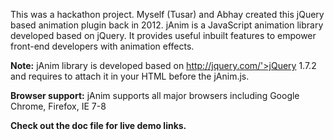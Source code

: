 This was a hackathon project. Myself (Tusar) and Abhay created this jQuery based animation plugin back in 2012. jAnim is a JavaScript animation library developed based on jQuery. It provides useful inbuilt features to empower front-end developers with animation effects.

**Note:** jAnim library is developed based on http://jquery.com/'>jQuery 1.7.2 and requires to attach it in your HTML before the jAnim.js.

**Browser support:** jAnim supports all major browsers including Google Chrome, Firefox, IE 7-8

**Check out the doc file for live demo links.**
